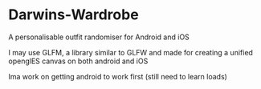 # Darwins-Wardrobe
A personalisable outfit randomiser for Android and iOS

I may use GLFM, a library similar to GLFW and made for creating a unified openglES canvas on both android and iOS

Ima work on getting android to work first (still need to learn loads)
